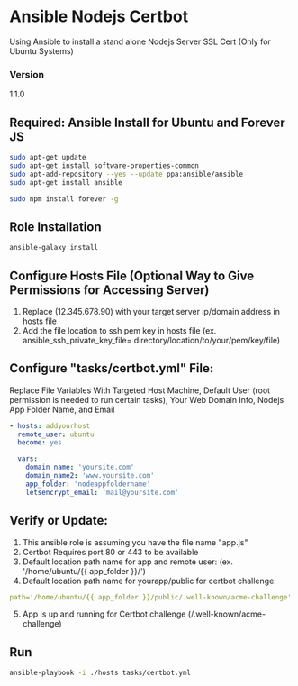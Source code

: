 # Ansible Nodejs Certbot
Using Ansible to install a stand alone Nodejs Server SSL Cert (Only for Ubuntu Systems)


### Version

1.1.0

## Required: Ansible Install for Ubuntu and Forever JS

```bash
sudo apt-get update
sudo apt-get install software-properties-common
sudo apt-add-repository --yes --update ppa:ansible/ansible
sudo apt-get install ansible

```
```bash
sudo npm install forever -g
```

## Role Installation 

```bash
ansible-galaxy install 

```

## Configure Hosts File (Optional Way to Give Permissions for Accessing Server)

1. Replace (12.345.678.90) with your target server ip/domain address in hosts file 
2. Add the file location to ssh pem key in hosts file (ex. ansible_ssh_private_key_file= directory/location/to/your/pem/key/file)


## Configure "tasks/certbot.yml" File:
 Replace File Variables With Targeted Host Machine, Default User (root permission is needed to run certain tasks), Your Web Domain Info, Nodejs App Folder Name, and Email
 
```yml
- hosts: addyourhost
  remote_user: ubuntu
  become: yes
```
```yml
  vars:
    domain_name: 'yoursite.com'
    domain_name2: 'www.yoursite.com'
    app_folder: 'nodeappfoldername'
    letsencrypt_email: 'mail@yoursite.com'
 ```   
## Verify or Update:
1. This ansible role is assuming you have the file name "app.js"
2. Certbot Requires port 80 or 443 to be available
3. Default location path name  for app and remote user: (ex. '/home/ubuntu/{{ app_folder }}/')
4. Default location path name for yourapp/public for certbot challenge:
```yml
path='/home/ubuntu/{{ app_folder }}/public/.well-known/acme-challenge'
 ```   
5. App is up and running for Certbot challenge (/.well-known/acme-challenge)


## Run
```bash
ansible-playbook -i ./hosts tasks/certbot.yml
```

